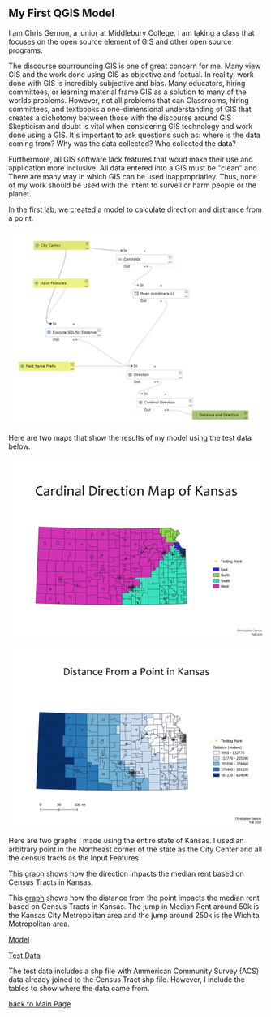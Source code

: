 ## My First QGIS Model

I am Chris Gernon, a junior at Middlebury College. I am taking a class that focuses on the open source element of GIS and other open source programs. 


The discourse sourrounding GIS is one of great concern for me. Many view GIS and the work done using GIS as objective and factual. In reality, work done with GIS is incredibly subjective and bias. Many educators, hiring committees, or learning material frame GIS as a solution to many of the worlds problems. However, not all problems that can Classrooms, hiring committees, and textbooks a one-dimensional understanding of GIS that creates a dichotomy between those with  the discourse around GIS Skepticism and doubt is vital when considering GIS technology and work done using a GIS. It's important to ask questions such as: where is the data coming from? Why was the data collected? Who collected the data? 


Furthermore, all GIS software lack features that woud make their use and application more inclusive. All data entered into a GIS must be "clean" and 
There are many way in which GIS can be used inappropriatley. Thus, none of my work should be used with the intent to surveil or harm people or the planet.




In the first lab, we created a model to calculate direction and distrance from a point.

![Model](Model.PNG)

Here are two maps that show the results of my model using the test data below.

![Cardinal Direction](Cardinal_direction_map.png)

![Distance Map](Distance_map.PNG)

Here are two graphs I made using the entire state of Kansas. I used an arbitrary point in the Northeast corner of the state as the City Center and all the census tracts as the Input Features. 

This [graph](dir_plot.html) shows how the direction impacts the median rent based on Census Tracts in Kansas.

This [graph](dist_plot.html) shows how the distance from the point impacts the median rent based on Census Tracts in Kansas. The jump in Median Rent around 50k is the Kansas City Metropolitan area and the jump around 250k is the Wichita Metropolitan area.

[Model](Distance_from_point_final.model3)

[Test Data](Model_test_data.gpkg)

The test data includes a shp file with Ammerican Community Survey (ACS) data already joined to the Census Tract shp file. However, I include the tables to show where the data came from. 

[back to Main Page](index.md)

